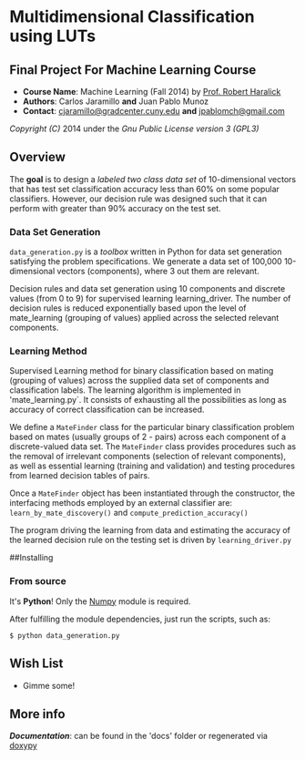 Multidimensional Classification using LUTs 
========

## Final Project For Machine Learning Course 

- **Course Name**: Machine Learning (Fall 2014) by [Prof. Robert Haralick](https://en.wikipedia.org/wiki/Robert_Haralick)
- **Authors**: Carlos Jaramillo **and** Juan Pablo Munoz
- **Contact**: <cjaramillo@gradcenter.cuny.edu> **and** <jpablomch@gmail.com>

*Copyright (C)* 2014 under the *Gnu Public License version 3 (GPL3)*
 
## Overview
The **goal** is to design a *labeled two class data set* of 10-dimensional vectors that has test set classification accuracy less than 60% on some popular classifiers. 
However, our decision rule was designed such that it can perform with greater than 90% accuracy on the test set.

### Data Set Generation

`data_generation.py` is a *toolbox* written in Python for data set generation satisfying the problem specifications.
We generate a data set of 100,000 10-dimensional vectors (components), where 3 out them are relevant.

Decision rules and data set generation using 10 components and discrete values (from 0 to 9) for supervised learning learning_driver.
The number of decision rules is reduced exponentially based upon the level of mate_learning (grouping of values) applied across the selected relevant components. 

### Learning Method

Supervised Learning method for binary classification based on mating (grouping of values) across the supplied data set of components and classification labels.
The learning algorithm is implemented in 'mate_learning.py`. It consists of exhausting all the possibilities as long as accuracy of correct classification can be increased.

We define a `MateFinder` class for the particular binary classification problem based on mates (usually groups of 2 - pairs) across each component of a discrete-valued data set.
The `MateFinder` class provides procedures such as the removal of irrelevant components (selection of relevant components),
as well as essential learning (training and validation) and testing procedures from learned decision tables of pairs.

Once a `MateFinder` object has been instantiated through the constructor, the interfacing methods employed by an external classifier are:
`learn_by_mate_discovery()` and `compute_prediction_accuracy()`

The program driving the learning from data and estimating the accuracy of the learned decision rule on the testing set 
is driven by `learning_driver.py`

##Installing

### From source ###

It's **Python**! Only the [Numpy](http://numpy.org) module is required.

After fulfilling the module dependencies, just run the scripts, such as:

    $ python data_generation.py

## Wish List

- Gimme some!

## More info

***Documentation***:  can be found in the 'docs' folder or regenerated via [doxypy](http://code.foosel.org/doxypy)


